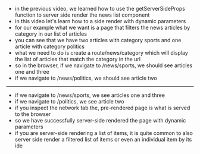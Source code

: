 - in the previous video, we learned how to use the getServerSideProps function to server side render the news list component
- in this video let's learn how to a side render with dynamic parameters
- for our example what we want is a page that filters the news articles by category in our list of articles
- you can see that we have two articles with category sports and one article with category politics
- what we need to do is create a route/news/category which will display the list of articles that match the category in the url
- so in the browser, if we navigate to /news/sports, we should see articles one and three
- if we navigate to /news/politics, we should see article two

---

- if we navigate to /news/sports, we see articles one and three
- if we navigate to /politics, we see article two
- if you inspect the network tab the, pre-rendered page is what is served to the browser
- so we have successfully server-side rendered the page with dynamic parameters
- if you are server-side rendering a list of items, it is quite common to also server side render a filtered list of items or even an individual item by its ide
